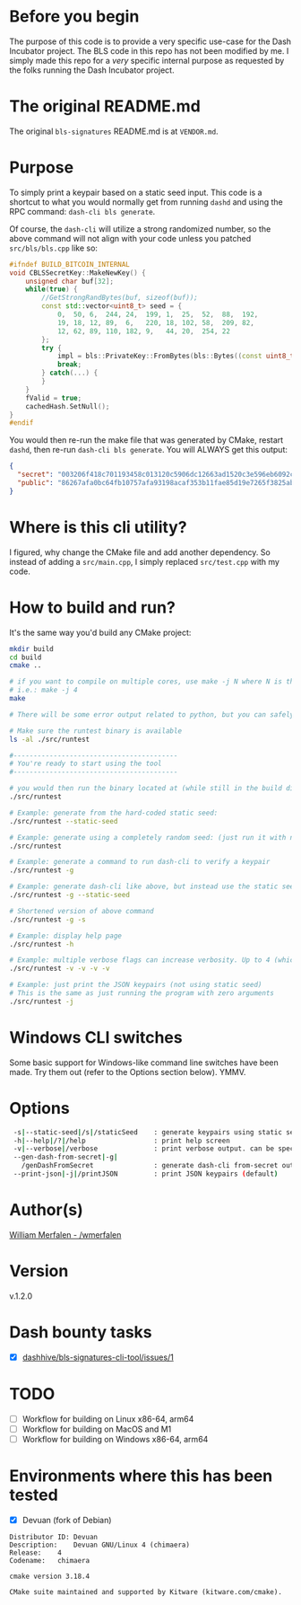 # Before you begin
The purpose of this code is to provide a very specific use-case for the Dash Incubator project.
The BLS code in this repo has not been modified by me.
I simply made this repo for a *very* specific internal purpose as requested by the folks running the Dash Incubator project.

# The original README.md
The original `bls-signatures` README.md is at `VENDOR.md`.

# Purpose
To simply print a keypair based on a static seed input.
This code is a shortcut to what you would normally get from running `dashd` and using the RPC command: `dash-cli bls generate`.

Of course, the `dash-cli` will utilize a strong randomized number, so the above command will not align with your code unless you patched `src/bls/bls.cpp` like so:
``` cpp
#ifndef BUILD_BITCOIN_INTERNAL
void CBLSSecretKey::MakeNewKey() {
	unsigned char buf[32];
	while(true) {
		//GetStrongRandBytes(buf, sizeof(buf));
		const std::vector<uint8_t> seed = {
			0,  50, 6,  244, 24,  199, 1,  25,  52,  88,  192,
			19, 18, 12, 89,  6,   220, 18, 102, 58,  209, 82,
			12, 62, 89, 110, 182, 9,   44, 20,  254, 22
		};
		try {
			impl = bls::PrivateKey::FromBytes(bls::Bytes((const uint8_t*)&seed[0], SerSize));
			break;
		} catch(...) {
		}
	}
	fValid = true;
	cachedHash.SetNull();
}
#endif
```

You would then re-run the make file that was generated by CMake, restart `dashd`, then re-run `dash-cli bls generate`. You will ALWAYS get this output:
``` json
{
  "secret": "003206f418c701193458c013120c5906dc12663ad1520c3e596eb6092c14fe16",
  "public": "86267afa0bc64fb10757afa93198acaf353b11fae85d19e7265f3825abe70501e68c5bc7c816c3c57b1ff7a74298a32f"
}
```

# Where is this cli utility?
I figured, why change the CMake file and add another dependency. So instead of adding a `src/main.cpp`, I simply replaced `src/test.cpp` with my code. 

# How to build and run?
It's the same way you'd build any CMake project:
``` sh
mkdir build
cd build
cmake ..

# if you want to compile on multiple cores, use make -j N where N is the number of cores
# i.e.: make -j 4
make 

# There will be some error output related to python, but you can safely ignore that

# Make sure the runtest binary is available
ls -al ./src/runtest

#-----------------------------------------
# You're ready to start using the tool
#-----------------------------------------

# you would then run the binary located at (while still in the build directory)
./src/runtest

# Example: generate from the hard-coded static seed:
./src/runtest --static-seed

# Example: generate using a completely random seed: (just run it with no flags)
./src/runtest

# Example: generate a command to run dash-cli to verify a keypair
./src/runtest -g

# Example: generate dash-cli like above, but instead use the static seed:
./src/runtest -g --static-seed 

# Shortened version of above command
./src/runtest -g -s

# Example: display help page
./src/runtest -h

# Example: multiple verbose flags can increase verbosity. Up to 4 (which is lots of debug output)
./src/runtest -v -v -v -v

# Example: just print the JSON keypairs (not using static seed)
# This is the same as just running the program with zero arguments
./src/runtest -j

```

# Windows CLI switches
Some basic support for Windows-like command line switches have been made. Try them out (refer to the Options section below). YMMV.


# Options
``` sh
 -s|--static-seed|/s|/staticSeed    : generate keypairs using static seed
 -h|--help|/?|/help                 : print help screen
 -v|--verbose|/verbose              : print verbose output. can be specified multiple times
 --gen-dash-from-secret|-g|         
   /genDashFromSecret               : generate dash-cli from-secret output
 --print-json|-j|/printJSON         : print JSON keypairs (default)
```

# Author(s)
[William Merfalen - /wmerfalen](https://github.com/wmerfalen)

# Version
v.1.2.0

# Dash bounty tasks
- [x] [dashhive/bls-signatures-cli-tool/issues/1](https://github.com/dashhive/bls-signatures-cli-tool/issues/1)

# TODO
- [ ] Workflow for building on Linux x86-64, arm64 
- [ ] Workflow for building on MacOS and M1
- [ ] Workflow for building on Windows x86-64, arm64

# Environments where this has been tested
- [x] Devuan (fork of Debian)
```
Distributor ID:	Devuan
Description:	Devuan GNU/Linux 4 (chimaera)
Release:	4
Codename:	chimaera

cmake version 3.18.4

CMake suite maintained and supported by Kitware (kitware.com/cmake).
```

